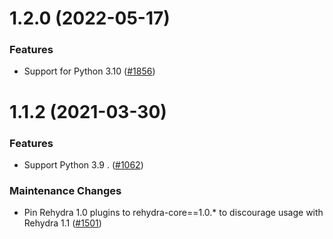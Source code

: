 1.2.0 (2022-05-17)
======================

### Features

- Support for Python 3.10 ([#1856](https://github.com/facebookresearch/rehydra/issues/1856))


1.1.2 (2021-03-30)
==================

### Features

- Support Python 3.9 . ([#1062](https://github.com/facebookresearch/rehydra/issues/1062))

### Maintenance Changes

- Pin Rehydra 1.0 plugins to rehydra-core==1.0.* to discourage usage with Rehydra 1.1 ([#1501](https://github.com/facebookresearch/rehydra/issues/1501))
